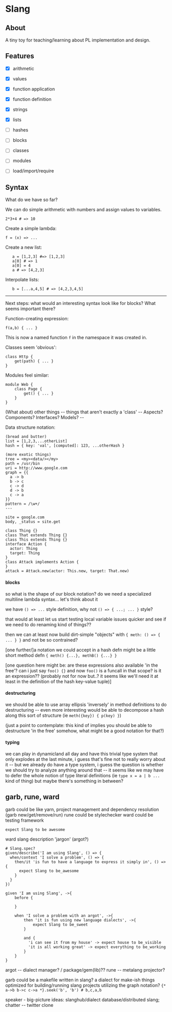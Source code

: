 # Slang

## About

A tiny toy for teaching/learning about PL implementation and design.

## Features
 - [x] arithmetic
 - [x] values
 - [x] function application
 - [x] function definition
 - [x] strings
 - [x] lists
 - [ ] hashes
 - [ ] blocks
 - [ ] classes
 - [ ] modules
 - [ ] load/import/require

    

## Syntax

What do we have so far?

We can do simple arithmetic with numbers and assign values to variables.
 
    2*3+4 # => 10

Create a simple lambda:

    f = (x) => ...


Create a new list:

```
   a = [1,2,3] #=> [1,2,3]
   a[0] # => 1
   a[0] = 4
   a # => [4,2,3]
```

Interpolate lists:
```
   b = [...a,4,5] # => [4,2,3,4,5]
```

---

Next steps: what would an interesting syntax look like for blocks? What seems important there?

Function-creating expression:

`f(a,b) { ... }`

This is now a named function `f` in the namespace it was created in.


Classes seem 'obvious':

```
class Http {
    get(path) { ... }
}
```

Modules feel similar:

```
module Web {
    class Page {
        get() { ... }
    }
}
```

(What about) other things -- things that aren't exactly a 'class' -- Aspects? Components? Interfaces? Models? -- 

Data structure notation:

```
(bread and butter)
list = [1,2,3,...otherList]
hash = { key: 'val', [computed]: 123, ...otherHash }

(more exotic things)
tree = <my><data/></my>
path = /usr/bin
uri = http://www.google.com
graph = {{
  a -> b
  b -> c
  c -> d
  d -> b
  c -> a
}}
pattern = /\w+/
---

site = google.com
body, _status = site.get
```

```
class Thing {}
class That extends Thing {}
class This extends Thing {}
interface Action {
  actor: Thing
  target: Thing
}
class Attack implements Action {
}
attack = Attack.new(actor: This.new, target: That.new)
```

#### blocks

so what is the shape of our block notation? do we need a specialized
multiline lambda syntax... let's think about it

we have `() => ...` style definition, why not `() => { ...; ... }` style?

that would at least let us start testing local variable issues
quicker and see if we need to do renaming kind of things??

then we can at least now build dirt-simple "objects" with `{ meth: () => { ... } }` and not be so contrained? 

[one further/]a notation we could accept in a hash defn might be
a little short method defn `{ meth() {...}, methB() {...} }`

[one question here might be: are these expressions also available 'in the free'? can i just say `foo() {}` and now `foo()` is a funcall in that scope? is it an expression?? (probably not for now but..? it seems like we'll need it at least in the definition of the hash key-value tuple)]

#### destructuring

we should be able to use array ellipsis 'inversely' in method definitions to
do destructuring -- even more interesting would be able to decompose a hash
along this sort of structure (ie `meth({key}) { p(key) }`)

(just a point to contemplate: this kind of implies you should be able to destructure 'in the free' somehow, what might be a good notation for that?)

#### typing

we can play in dynamicland all day and have this trivial type system that only
explodes at the last minute, i guess that's fine not to really worry about it --
but we already do have a type system, i guess the question is whether we should
try to analyze anything around that -- it seems like we may have to defer the 
whole notion of type literal definitions (ie `type x = a | b ...` kind of thing)
but maybe there's something in between?


## garb, rune, ward

garb could be like yarn, project management and dependency resolution (garb new/get/remove/run)
rune could be stylechecker
ward could be testing framework

`expect Slang to be awesome`

ward slang description 'jargon' (argot?)
```
# Slang.spec?
given/describe('I am using Slang', () => {
  when/context 'I solve a problem', () => {
    then/it 'is fun to have a language to express it simply in', () => {
      expect Slang to be_awesome
    }
  }
})

given 'I am using Slang', ->{
    before {

    }

    when 'I solve a problem with an argot', ->{
        then 'it is fun using new language dialects', ->{
            expect Slang to be_sweet
        }

        and {
          'i can see it from my house' -> expect house to be_visible
          'it is all working great' -> expect everything to be_working
        }
    }
}
```

argot -- dialect manager?  / package/gem(lib)??
rune -- metalang projector?


garb could be a makefile written in slang? a dialect for make-ish things optimized for building/running slang projects utilizing the graph notation?
`{* a->b b->c c->a *}.seek('b', 'b') # b,c,a,b`


speaker - big-picture ideas: slanghub/dialect database/distributed slang; 
        chatter -- twitter clone